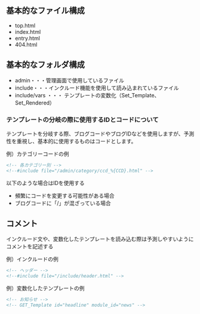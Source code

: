 基本的なファイル構成
------
* top.html
* index.html
* entry.html
* 404.html


基本的なフォルダ構成
------
* admin・・・管理画面で使用しているファイル
* include・・・インクルード機能を使用して読み込まれているファイル
* include/vars ・・・ テンプレートの変数化（Set_Template、Set_Rendered）

### テンプレートの分岐の際に使用するIDとコードについて
テンプレートを分岐する際、ブログコードやブログIDなどを使用しますが、予測性を重視し、基本的に使用するものはコードとします。

例）カテゴリーコードの例
```html
<!-- 各カテゴリー別 -->
<!--#include file="/admin/category/ccd_%{CCD}.html" -->
```

以下のような場合はIDを使用する
* 頻繁にコードを変更する可能性がある場合
* ブログコードに「/」が混ざっている場合

コメント
------

インクルード文や、変数化したテンプレートを読み込む際は予測しやすいようにコメントを記述する

例）インクルードの例
```html
<!-- ヘッダー -->
<!--#include file="/include/header.html" -->
```
例）変数化したテンプレートの例
```html
<!-- お知らせ -->
<!-- GET_Template id="headline" module_id="news" -->
```


